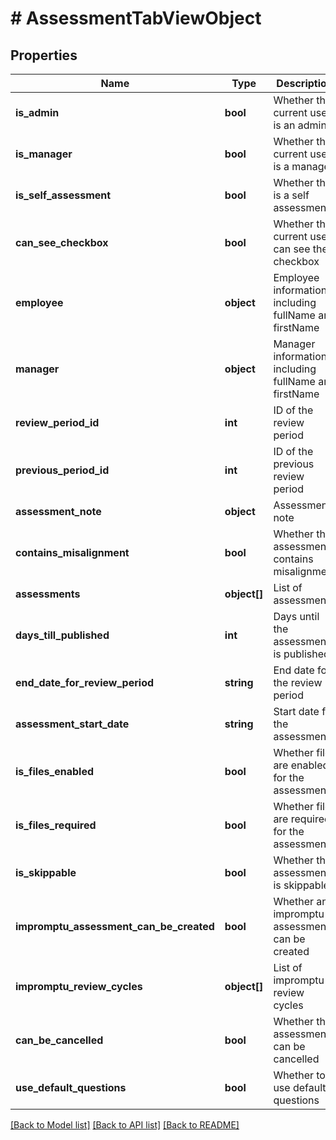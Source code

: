# # AssessmentTabViewObject

## Properties

Name | Type | Description | Notes
------------ | ------------- | ------------- | -------------
**is_admin** | **bool** | Whether the current user is an admin | [optional]
**is_manager** | **bool** | Whether the current user is a manager | [optional]
**is_self_assessment** | **bool** | Whether this is a self assessment | [optional]
**can_see_checkbox** | **bool** | Whether the current user can see the checkbox | [optional]
**employee** | **object** | Employee information including fullName and firstName | [optional]
**manager** | **object** | Manager information including fullName and firstName | [optional]
**review_period_id** | **int** | ID of the review period | [optional]
**previous_period_id** | **int** | ID of the previous review period | [optional]
**assessment_note** | **object** | Assessment note | [optional]
**contains_misalignment** | **bool** | Whether the assessment contains misalignment | [optional]
**assessments** | **object[]** | List of assessments | [optional]
**days_till_published** | **int** | Days until the assessment is published | [optional]
**end_date_for_review_period** | **string** | End date for the review period | [optional]
**assessment_start_date** | **string** | Start date for the assessment | [optional]
**is_files_enabled** | **bool** | Whether files are enabled for the assessment | [optional]
**is_files_required** | **bool** | Whether files are required for the assessment | [optional]
**is_skippable** | **bool** | Whether the assessment is skippable | [optional]
**impromptu_assessment_can_be_created** | **bool** | Whether an impromptu assessment can be created | [optional]
**impromptu_review_cycles** | **object[]** | List of impromptu review cycles | [optional]
**can_be_cancelled** | **bool** | Whether the assessment can be cancelled | [optional]
**use_default_questions** | **bool** | Whether to use default questions | [optional]

[[Back to Model list]](../../README.md#models) [[Back to API list]](../../README.md#endpoints) [[Back to README]](../../README.md)
